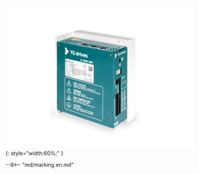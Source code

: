 ![TGZ-D-320-5/15 pic](../../../../source/img/photo_TGZ-D-320-5_15.webp){: style="width:60%;" }

--8<-- "md/marking.en.md"
